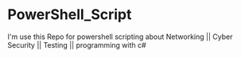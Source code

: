 # PowerShell_Script
I'm use this Repo for powershell scripting about Networking || Cyber Security || Testing || programming with c# 
